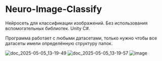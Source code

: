 # Neuro-Image-Classify
Нейросеть для классификации изображений. Без использования вспомогательных библиотек. Unity C#.

Программа работает с любыми датасетами, только нужно чтобы все датасеты имели определённую структуру папок.

![doc_2025-05-05_13-19-49](https://github.com/user-attachments/assets/ade84579-1cfb-4492-ac1a-bd5feb01334c)
![doc_2025-05-05_13-19-57](https://github.com/user-attachments/assets/bad7f7b1-070e-4af7-91b7-5bf3df433a1f)
![image](https://github.com/user-attachments/assets/17e18dd1-b694-46da-a9be-cf7d5ec231ec)

